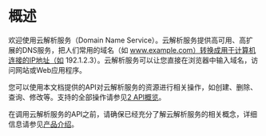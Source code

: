 # 概述<a name="zh-cn_topic_0132421998"></a>

欢迎使用云解析服务（Domain Name Service）。云解析服务提供高可用、高扩展的DNS服务，把人们常用的域名（如 www.example.com）转换成用于计算机连接的IP地址（如 192.1.2.3）。云解析服务可以让您直接在浏览器中输入域名，访问网站或Web应用程序。

您可以使用本文档提供的API对云解析服务的资源进行相关操作，如创建、删除、查询、修改等。支持的全部操作请参见[2 API概览](API概览.md)。

在调用云解析服务的API之前，请确保已经充分了解云解析服务的相关概念，详细信息请参见[产品介绍](https://support.huaweicloud.com/productdesc-dns/zh-cn_topic_0035467690.html)。

